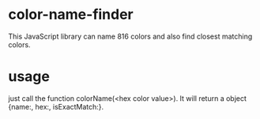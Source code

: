 # color-name-finder
This JavaScript library can name 816 colors and also find closest matching colors.

# usage
just call the function colorName(\<hex color value\>). It will return a object {name:<color name>, hex:<color hex value>, isExactMatch:<boolean value whether it was a exact match>}.
